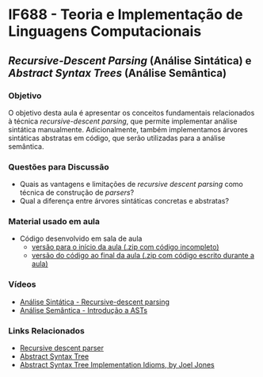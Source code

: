 # IF688 - Teoria e Implementação de Linguagens Computacionais

## _Recursive-Descent Parsing_ (Análise Sintática) e _Abstract Syntax Trees_  (Análise Semântica)

### Objetivo

O objetivo desta aula é apresentar os conceitos fundamentais relacionados à técnica _recursive-descent parsing_, que permite implementar análise sintática manualmente. Adicionalmente, também implementamos árvores sintáticas abstratas em código, que serão utilizadas para a análise semântica.

### Questões para Discussão

- Quais as vantagens e limitações de _recursive descent parsing_ como técnica de construção de _parsers_?
- Qual a diferença entre árvores sintáticas concretas e abstratas?

### Material usado em aula

- Código desenvolvido em sala de aula
  - [versão para o início da aula (.zip com código incompleto)](https://drive.google.com/file/d/1x8KCmJhsKPX6aF5L5RwEcx_XpFL8LMvR/view?usp=sharing)
  - [versão do código ao final da aula (.zip com código escrito durante a aula)](https://drive.google.com/file/d/1O0T0RHE_cARV9xzzdSGTOJj7jK-GCcfN/view?usp=sharing)

### Vídeos

- [Análise Sintática - Recursive-descent parsing](https://www.youtube.com/watch?v=-7B39_U6ZL4)
- [Análise Semântica - Introdução a ASTs](https://www.youtube.com/watch?v=Wz4TSKOrBrM)

### Links Relacionados

- [Recursive descent parser](https://en.wikipedia.org/wiki/Recursive_descent_parser)
- [Abstract Syntax Tree](https://en.wikipedia.org/wiki/Abstract_syntax_tree)
- [Abstract Syntax Tree Implementation Idioms, by Joel Jones](http://www.hillside.net/plop/plop2003/Papers/Jones-ImplementingASTs.pdf)